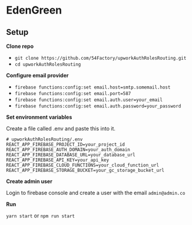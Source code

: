 # EdenGreen

## Setup

**Clone repo**

- `git clone https://github.com/54Factory/upworkAuthRolesRouting.git`
- `cd upworkAuthRolesRouting`

**Configure email provider**

- `firebase functions:config:set email.host=smtp.somemail.host`
- `firebase functions:config:set email.port=587`
- `firebase functions:config:set email.auth.user=your_email`
- `firebase functions:config:set email.auth.password=your_password`

**Set environment variables**

Create a file called .env and paste this into it.

    # upworkAuthRolesRouting/.env
    REACT_APP_FIREBASE_PROJECT_ID=your_project_id
    REACT_APP_FIREBASE_AUTH_DOMAIN=your_auth_domain
    REACT_APP_FIREBASE_DATABASE_URL=your_database_url
    REACT_APP_FIREBASE_API_KEY=your_api_key
    REACT_APP_FIREBASE_CLOUD_FUNCTIONS=your_cloud_function_url
    REACT_APP_FIREBASE_STORAGE_BUCKET=your_gc_storage_bucket_url


**Create admin user**

Login to firebase console and create a user with the email `admin@admin.co`

**Run**

`yarn start` or `npm run start`

